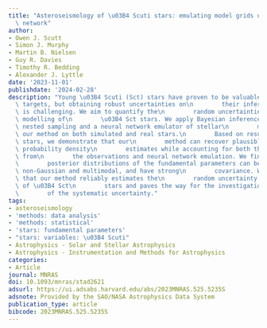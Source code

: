 ```yaml
---
title: "Asteroseismology of \u03B4 Scuti stars: emulating model grids using a neural\
  \ network"
author:
- Owen J. Scutt
- Simon J. Murphy
- Martin B. Nielsen
- Guy R. Davies
- Timothy R. Bedding
- Alexander J. Lyttle
date: '2023-11-01'
publishdate: '2024-02-28'
description: "Young \u03B4 Scuti (Sct) stars have proven to be valuable\n        asteroseismic\
  \ targets, but obtaining robust uncertainties on\n        their inferred properties\
  \ is challenging. We aim to quantify the\n        random uncertainties in grid-based\
  \ modelling of\n        \u03B4 Sct stars. We apply Bayesian inference\n        using\
  \ nested sampling and a neural network emulator of stellar\n        models, testing\
  \ our method on both simulated and real stars.\n        Based on results from simulated\
  \ stars, we demonstrate that our\n        method can recover plausible posterior\
  \ probability density\n        estimates while accounting for both the random uncertainty\
  \ from\n        the observations and neural network emulation. We find that the\n\
  \        posterior distributions of the fundamental parameters can be\n        significantly\
  \ non-Gaussian and multimodal, and have strong\n        covariance. We conclude\
  \ that our method reliably estimates the\n        random uncertainty in the modelling\
  \ of \u03B4 Sct\n        stars and paves the way for the investigation and quantification\n\
  \        of the systematic uncertainty."
tags:
- asteroseismology
- 'methods: data analysis'
- 'methods: statistical'
- 'stars: fundamental parameters'
- "stars: variables: \u03B4 Scuti"
- Astrophysics - Solar and Stellar Astrophysics
- Astrophysics - Instrumentation and Methods for Astrophysics
categories:
- Article
journal: MNRAS
doi: 10.1093/mnras/stad2621
adsurl: https://ui.adsabs.harvard.edu/abs/2023MNRAS.525.5235S
adsnote: Provided by the SAO/NASA Astrophysics Data System
publication_type: article
bibcode: 2023MNRAS.525.5235S
---
```

